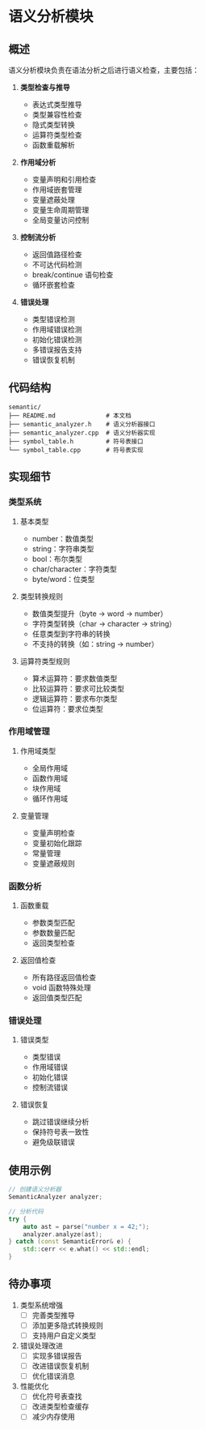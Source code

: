 # 语义分析模块

## 概述

语义分析模块负责在语法分析之后进行语义检查，主要包括：

1. **类型检查与推导**
   - 表达式类型推导
   - 类型兼容性检查
   - 隐式类型转换
   - 运算符类型检查
   - 函数重载解析

2. **作用域分析**
   - 变量声明和引用检查
   - 作用域嵌套管理
   - 变量遮蔽处理
   - 变量生命周期管理
   - 全局变量访问控制

3. **控制流分析**
   - 返回值路径检查
   - 不可达代码检测
   - break/continue 语句检查
   - 循环嵌套检查

4. **错误处理**
   - 类型错误检测
   - 作用域错误检测
   - 初始化错误检测
   - 多错误报告支持
   - 错误恢复机制

## 代码结构

```
semantic/
├── README.md              # 本文档
├── semantic_analyzer.h    # 语义分析器接口
├── semantic_analyzer.cpp  # 语义分析器实现
├── symbol_table.h         # 符号表接口
└── symbol_table.cpp       # 符号表实现
```

## 实现细节

### 类型系统

1. 基本类型
   - number：数值类型
   - string：字符串类型
   - bool：布尔类型
   - char/character：字符类型
   - byte/word：位类型

2. 类型转换规则
   - 数值类型提升（byte -> word -> number）
   - 字符类型转换（char -> character -> string）
   - 任意类型到字符串的转换
   - 不支持的转换（如：string -> number）

3. 运算符类型规则
   - 算术运算符：要求数值类型
   - 比较运算符：要求可比较类型
   - 逻辑运算符：要求布尔类型
   - 位运算符：要求位类型

### 作用域管理

1. 作用域类型
   - 全局作用域
   - 函数作用域
   - 块作用域
   - 循环作用域

2. 变量管理
   - 变量声明检查
   - 变量初始化跟踪
   - 常量管理
   - 变量遮蔽规则

### 函数分析

1. 函数重载
   - 参数类型匹配
   - 参数数量匹配
   - 返回类型检查

2. 返回值检查
   - 所有路径返回值检查
   - void 函数特殊处理
   - 返回值类型匹配

### 错误处理

1. 错误类型
   - 类型错误
   - 作用域错误
   - 初始化错误
   - 控制流错误

2. 错误恢复
   - 跳过错误继续分析
   - 保持符号表一致性
   - 避免级联错误

## 使用示例

```cpp
// 创建语义分析器
SemanticAnalyzer analyzer;

// 分析代码
try {
    auto ast = parse("number x = 42;");
    analyzer.analyze(ast);
} catch (const SemanticError& e) {
    std::cerr << e.what() << std::endl;
}
```

## 待办事项

1. 类型系统增强
   - [ ] 完善类型推导
   - [ ] 添加更多隐式转换规则
   - [ ] 支持用户自定义类型

2. 错误处理改进
   - [ ] 实现多错误报告
   - [ ] 改进错误恢复机制
   - [ ] 优化错误消息

3. 性能优化
   - [ ] 优化符号表查找
   - [ ] 改进类型检查缓存
   - [ ] 减少内存使用
